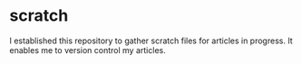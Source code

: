 # scratch
I established this repository to gather scratch files for articles in progress. It enables me to version control my articles.
